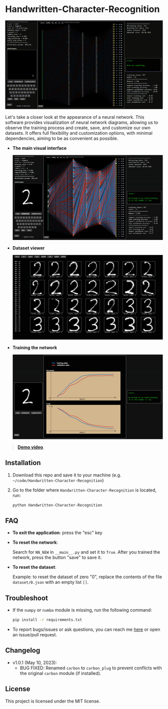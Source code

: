 # Handwritten-Character-Recognition

![Demo gif](_imgs/demo.gif)

Let's take a closer look at the appearance of a neural network. This software provides visualization of neural network diagrams, allowing us to observe the training process and create, save, and customize our own datasets. It offers full flexibility and customization options, with minimal dependencies, aiming to be as convenient as possible.

- **The main visual interface**

    ![The main visual interface of the application](_imgs/1.jpg)

- **Dataset viewer**

    ![Dataset viewer](_imgs/2.jpg)

- **Training the network**

    ![Training the network](_imgs/3.jpg)

> **[Demo video](https://youtu.be/GX0xBjiwgtg)**.


## Installation

1. Download this repo and save it to your machine (e.g. `~/code/Handwritten-Character-Recognition`)
2. Go to the folder where `Handwritten-Character-Recognition` is located, run:

    ```sh
    python Handwritten-Character-Recognition
    ```


## FAQ

- **To exit the application**: press the "esc" key

- **To reset the network**:

    Search for `NN_NEW` in `__main__.py` and set it to `True`. After you trained the network, press the button "save" to save it.

- **To reset the dataset**:

    Example: to reset the dataset of zero "0", replace the contents of the file `dataset/0.json` with an empty list `[]`.


## Troubleshoot

- If the `numpy` or `numba` module is missing, run the following command:

    ```sh
    pip install -r requirements.txt
    ```
- To report bugs/issues or ask questions, you can reach me [here](https://nvfp.github.io/contact) or open an issue/pull request.


## Changelog

- v1.0.1 (May 10, 2023):
    - BUG FIXED: Renamed `carbon` to `carbon_plug` to prevent conflicts with the original `carbon` module (if installed).


## License

This project is licensed under the MIT license.

